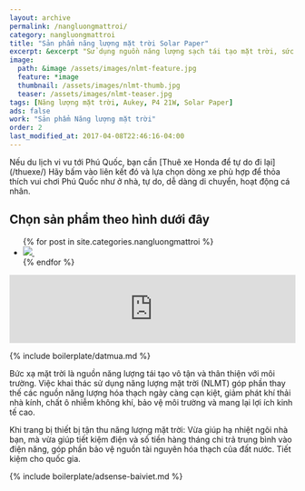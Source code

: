 ```yaml
---
layout: archive
permalink: /nangluongmattroi/
category: nangluongmattroi
title: "Sản phẩm năng lượng mặt trời Solar Paper"
excerpt: &excerpt "Sử dụng nguồn năng lượng sạch tái tạo mặt trời, sức gió sẵn có xung quanh chúng ta. Đơn giản chỉ cần mở Sạc năng lượng mặt trời dưới anh nắng mặt trời."
image: 
  path: &image /assets/images/nlmt-feature.jpg
  feature: *image
  thumbnail: /assets/images/nlmt-thumb.jpg
  teaser: /assets/images/nlmt-teaser.jpg
tags: [Năng lượng mặt trời, Aukey, P4 21W, Solar Paper]
ads: false
work: "Sản phẩm Năng lượng mặt trời"
order: 2
last_modified_at: 2017-04-08T22:46:16-04:00
---
```


<div class="notice--warning" markdown="1">
Nếu du lịch vi vu tới Phú Quốc, bạn cần [Thuê xe Honda để tự do đi lại](/thuexe/) Hãy bấm vào liên kết đó và lựa chọn dòng xe phù hợp để thỏa thích vui chơi Phú Quốc như ở nhà, tự do, dễ dàng di chuyển, hoạt động cá nhân. 
</div>

## Chọn sản phẩm theo hình dưới đây

<ul class="gallery-thumbnails">
{% for post in site.categories.nangluongmattroi %}
  <li>
    <a href="{{ post.url }}" title="{{ post.title }}">
      <noscript>
        <img src="{{ post.image.thumbnail }}">
      </noscript>
      <img class="lazyload fade-in" src="/assets/images/preload-150.png" data-src="{{ post.image.thumbnail }}" alt="">
    </a>
  </li>
{% endfor %}
</ul>

<iframe style="border: 0; width: 100%; height: 120px;" src="https://bandcamp.com/EmbeddedPlayer/album=1498690306/size=large/bgcol=ffffff/linkcol=0687f5/tracklist=false/artwork=small/transparent=true/" seamless><a href="http://odayakada.bandcamp.com/album/2016-league-of-legends-world-championship">(2016 League Of Legends World Championship) by Odayaka</a></iframe>


{% include boilerplate/datmua.md %}

Bức xạ mặt trời là nguồn năng lượng tái tạo vô tận và thân thiện với môi trường. Việc
khai thác sử dụng năng lượng mặt trời (NLMT) góp phần thay thế các nguồn năng lượng hóa thạch
ngày càng cạn kiệt, giảm phát khí thải nhà kính, chất ô nhiễm không khí, bảo vệ môi trường và
mang lại lợi ích kinh tế cao.

Khi trang bị thiết bị tận thu năng lượng mặt trời: Vừa giúp hạ nhiệt ngôi nhà bạn, mà vừa giúp tiết kiệm điện và số tiền hàng tháng chi trả trung bình vào điện năng, góp phần bảo vệ nguồn tài nguyên hóa thạch của đất nước. Tiết kiệm cho quốc gia.

{% include boilerplate/adsense-baiviet.md %}

